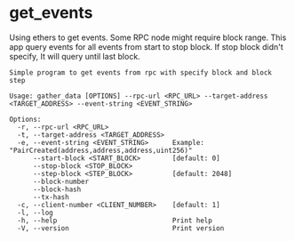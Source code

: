 # get_events

Using ethers to get events. Some RPC node might require block range. This app query events for all events from start to stop block.
If stop block didn't specify, It will query until last block.

```
Simple program to get events from rpc with specify block and block step

Usage: gather_data [OPTIONS] --rpc-url <RPC_URL> --target-address <TARGET_ADDRESS> --event-string <EVENT_STRING>

Options:
  -r, --rpc-url <RPC_URL>
  -t, --target-address <TARGET_ADDRESS>
  -e, --event-string <EVENT_STRING>      Example: "PairCreated(address,address,address,uint256)"
      --start-block <START_BLOCK>        [default: 0]
      --stop-block <STOP_BLOCK>
      --step-block <STEP_BLOCK>          [default: 2048]
      --block-number
      --block-hash
      --tx-hash
  -c, --client-number <CLIENT_NUMBER>    [default: 1]
  -l, --log
  -h, --help                             Print help
  -V, --version                          Print version
  ```
